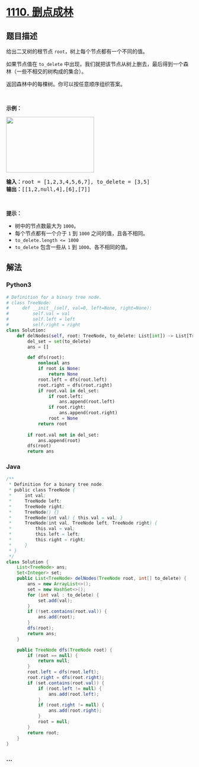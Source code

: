 # [1110. 删点成林](https://leetcode-cn.com/problems/delete-nodes-and-return-forest)



## 题目描述

<!-- 这里写题目描述 -->

<p>给出二叉树的根节点&nbsp;<code>root</code>，树上每个节点都有一个不同的值。</p>

<p>如果节点值在&nbsp;<code>to_delete</code>&nbsp;中出现，我们就把该节点从树上删去，最后得到一个森林（一些不相交的树构成的集合）。</p>

<p>返回森林中的每棵树。你可以按任意顺序组织答案。</p>

<p>&nbsp;</p>

<p><strong>示例：</strong></p>

<p><strong><img alt="" src="https://assets.leetcode-cn.com/aliyun-lc-upload/uploads/2019/07/05/screen-shot-2019-07-01-at-53836-pm.png" style="height: 150px; width: 237px;"></strong></p>

<pre><strong>输入：</strong>root = [1,2,3,4,5,6,7], to_delete = [3,5]
<strong>输出：</strong>[[1,2,null,4],[6],[7]]
</pre>

<p>&nbsp;</p>

<p><strong>提示：</strong></p>

<ul>
	<li>树中的节点数最大为&nbsp;<code>1000</code>。</li>
	<li>每个节点都有一个介于&nbsp;<code>1</code> 到&nbsp;<code>1000</code>&nbsp;之间的值，且各不相同。</li>
	<li><code>to_delete.length &lt;= 1000</code></li>
	<li><code>to_delete</code> 包含一些从&nbsp;<code>1</code> 到&nbsp;<code>1000</code>、各不相同的值。</li>
</ul>


## 解法

<!-- 这里可写通用的实现逻辑 -->

<!-- tabs:start -->

### **Python3**

<!-- 这里可写当前语言的特殊实现逻辑 -->

```python
# Definition for a binary tree node.
# class TreeNode:
#     def __init__(self, val=0, left=None, right=None):
#         self.val = val
#         self.left = left
#         self.right = right
class Solution:
    def delNodes(self, root: TreeNode, to_delete: List[int]) -> List[TreeNode]:
        del_set = set(to_delete)
        ans = []

        def dfs(root):
            nonlocal ans
            if root is None:
                return None
            root.left = dfs(root.left)
            root.right = dfs(root.right)
            if root.val in del_set:
                if root.left:
                    ans.append(root.left)
                if root.right:
                    ans.append(root.right)
                root = None
            return root
        
        if root.val not in del_set:
            ans.append(root)
        dfs(root)
        return ans
```

### **Java**

<!-- 这里可写当前语言的特殊实现逻辑 -->

```java
/**
 * Definition for a binary tree node.
 * public class TreeNode {
 *     int val;
 *     TreeNode left;
 *     TreeNode right;
 *     TreeNode() {}
 *     TreeNode(int val) { this.val = val; }
 *     TreeNode(int val, TreeNode left, TreeNode right) {
 *         this.val = val;
 *         this.left = left;
 *         this.right = right;
 *     }
 * }
 */
class Solution {
    List<TreeNode> ans;
    Set<Integer> set;
    public List<TreeNode> delNodes(TreeNode root, int[] to_delete) {
        ans = new ArrayList<>();
        set = new HashSet<>();
        for (int val : to_delete) {
            set.add(val);
        }
        if (!set.contains(root.val)) {
            ans.add(root);
        }
        dfs(root); 
        return ans;
    }

    public TreeNode dfs(TreeNode root) {
        if (root == null) {
            return null;
        }
        root.left = dfs(root.left);
        root.right = dfs(root.right); 
        if (set.contains(root.val)) {
            if (root.left != null) {
                ans.add(root.left);
            }
            if (root.right != null) {
                ans.add(root.right);
            }
            root = null;
        } 
        return root;
    }
}
```

### **...**

```

```

<!-- tabs:end -->
